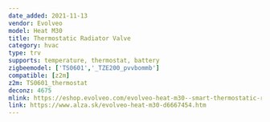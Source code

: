 ```yaml
---
date_added: 2021-11-13
vendor: Evolveo
model: Heat M30
title: Thermostatic Radiator Valve 
category: hvac
type: trv
supports: temperature, thermostat, battery
zigbeemodel: ['TS0601','_TZE200_pvvbommb']
compatible: [z2m]
z2m: TS0601_thermostat
deconz: 4675
mlink: https://eshop.evolveo.com/evolveo-heat-m30--smart-thermostatic-radiator-valve-2/
link: https://www.alza.sk/evolveo-heat-m30-d6667454.htm
---
```


